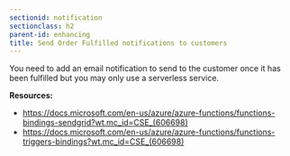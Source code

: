 ```yaml
---
sectionid: notification
sectionclass: h2
parent-id: enhancing
title: Send Order Fulfilled notifications to customers
---
```


You need to add an email notification to send to the customer once it has been fulfilled but you may only use a serverless service.

**Resources:**

-   <https://docs.microsoft.com/en-us/azure/azure-functions/functions-bindings-sendgrid?wt.mc_id=CSE_(606698)>
-   <https://docs.microsoft.com/en-us/azure/azure-functions/functions-triggers-bindings?wt.mc_id=CSE_(606698)>
